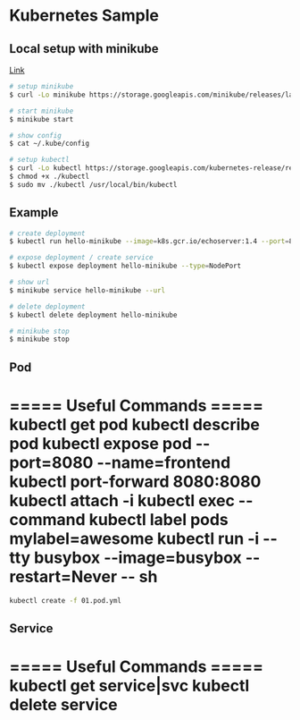 # Kubernetes Sample

## Local setup with minikube
[Link](https://github.com/kubernetes/minikube)
```bash
# setup minikube
$ curl -Lo minikube https://storage.googleapis.com/minikube/releases/latest/minikube-linux-amd64 && chmod +x minikube && sudo mv minikube /usr/local/bin/

# start minikube
$ minikube start

# show config
$ cat ~/.kube/config

# setup kubectl
$ curl -Lo kubectl https://storage.googleapis.com/kubernetes-release/release/$(curl -s https://storage.googleapis.com/kubernetes-release/release/stable.txt)/bin/linux/amd64/kubectl && chmod +x kubectl
$ chmod +x ./kubectl
$ sudo mv ./kubectl /usr/local/bin/kubectl

```

## Example
```bash
# create deployment
$ kubectl run hello-minikube --image=k8s.gcr.io/echoserver:1.4 --port=8080

# expose deployment / create service
$ kubectl expose deployment hello-minikube --type=NodePort

# show url
$ minikube service hello-minikube --url

# delete deployment
$ kubectl delete deployment hello-minikube

# minikube stop
$ minikube stop
```

## Pod
===== Useful Commands =====
kubectl get pod
kubectl describe pod <pod>
kubectl expose pod <pod> --port=8080 --name=frontend
kubectl port-forward <pod> 8080:8080
kubectl attach <pod> -i
kubectl exec <pod> -- command
kubectl label pods <pod> mylabel=awesome
kubectl run -i --tty busybox --image=busybox --restart=Never -- sh
=========================

```bash
kubectl create -f 01.pod.yml
```

## Service
===== Useful Commands =====
kubectl get service|svc
kubectl delete service <service>
=========================
